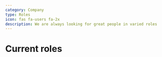 ```yaml
---
category: Company
type: Roles
icon: fas fa-users fa-2x
description: We are always looking for great people in varied roles
---
```


# Current roles